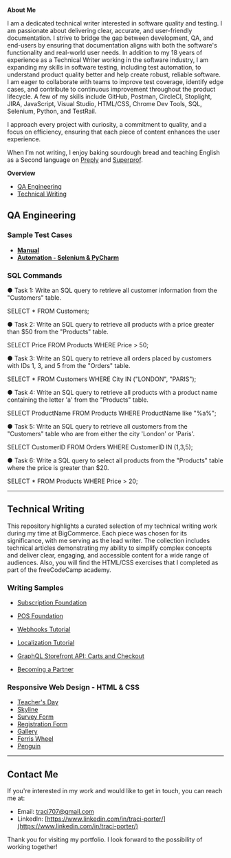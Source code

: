 **About Me**

I am a dedicated technical writer interested in software quality and testing. I am passionate about delivering clear, accurate, and user-friendly documentation. I strive to bridge the gap between development, QA, and end-users by ensuring that documentation aligns with both the software's functionality and real-world user needs. In addition to my 18 years of experience as a Technical Writer working in the software industry, I am expanding my skills in software testing, including test automation, to understand product quality better and help create robust, reliable software. I am eager to collaborate with teams to improve test coverage, identify edge cases, and contribute to continuous improvement throughout the product lifecycle. A few of my skills include GitHub, Postman, CircleCI, Stoplight, JIRA, JavaScript, Visual Studio, HTML/CSS, Chrome Dev Tools, SQL, Selenium, Python, and TestRail. 

I approach every project with curiosity, a commitment to quality, and a focus on efficiency, ensuring that each piece of content enhances the user experience.

When I’m not writing, I enjoy baking sourdough bread and teaching English as a Second language on [Preply](https://preply.com/en/tutor/6329583) and [Superprof](https://www.superprof.com/celta-certified-esl-teacher-austin-texas-helping-women-children-speak-with-confidence.html).

**Overview**
* [QA Engineering](#qa-engineering)
* [Technical Writing](#technical-writing)

## QA Engineering

### **Sample Test Cases**
* [**Manual**](https://docs.google.com/spreadsheets/d/1BpbdH7gpmgwwtUTcjqm8jUISkFwabJB6X7Vrtv-vFpA/edit?usp=sharing)
* [**Automation - Selenium & PyCharm**](https://drive.google.com/file/d/17_LvTHmc2_t3wwNh_pfEbsBJhmNamlxn/view?usp=sharing)

### **SQL Commands**

● Task 1: Write an SQL query to retrieve all customer information from the "Customers" table.

  SELECT * FROM Customers;
  
● Task 2: Write an SQL query to retrieve all products with a price greater than $50 from the "Products" table.

  SELECT Price FROM Products
  WHERE Price > 50;
  
● Task 3: Write an SQL query to retrieve all orders placed by customers with IDs 1, 3, and 5 from the "Orders" table.

  SELECT * FROM Customers
  WHERE City IN ("LONDON", "PARIS");

● Task 4: Write an SQL query to retrieve all products with a product name containing the letter 'a' from the "Products" table.

  SELECT ProductName FROM Products
  WHERE ProductName like "%a%";
  
● Task 5: Write an SQL query to retrieve all customers from the "Customers" table who are from either the city 'London' or 'Paris'.

  SELECT CustomerID FROM Orders
  WHERE CustomerID IN (1,3,5);
  
● Task 6: Write a SQL query to select all products from the "Products" table where the price is greater than $20.

  SELECT * FROM Products
  WHERE Price > 20;

__________________________________________________________________________________________________
## Technical Writing

This repository highlights a curated selection of my technical writing work during my time at BigCommerce. Each piece was chosen for its significance, with me serving as the lead writer. The collection includes technical articles demonstrating my ability to simplify complex concepts and deliver clear, engaging, and accessible content for a wide range of audiences. Also, you will find the HTML/CSS exercises that I completed as part of the freeCodeCamp academy.

### **Writing Samples**

* [Subscription Foundation](https://github.com/traci-porter/github-portfolio/blob/main/Subscription%20Foundation%20_%20BigCommerce%20Dev%20Center.pdf)
  
* [POS Foundation](https://github.com/traci-porter/github-portfolio/blob/main/POS%20Foundation%20_%20BigCommerce%20Dev%20Center.pdf)

* [Webhooks Tutorial](https://developer.bigcommerce.com/docs/integrations/webhooks/tutorial)

* [Localization Tutorial](https://developer.bigcommerce.com/docs/storefront/stencil/themes/localization/tutorial) 

* [GraphQL Storefront API: Carts and Checkout](https://developer.bigcommerce.com/docs/storefront/cart-checkout/guide/graphql-storefront)

* [Becoming a Partner](https://developer.bigcommerce.com/docs/start/partner) 

### **Responsive Web Design - HTML & CSS**

* [Teacher's Day](https://i.pinimg.com/564x/23/6f/ed/236fedc1fe557a77ce09322973f6ef1a.jpg)
* [Skyline](https://github.com/traci-porter/github-portfolio/blob/main/images/2024-05-16_08-39-48.png)
* [Survey Form](https://github.com/traci-porter/github-portfolio/blob/main/images/2024-03-21_15-26-41.png)
* [Registration Form](https://github.com/traci-porter/github-portfolio/blob/main/images/2024-06-06_13-12-20.png)
* [Gallery](https://github.com/traci-porter/github-portfolio/blob/main/images/2024-06-06_13-13-15.png)
* [Ferris Wheel](https://traci-porter.github.io/github-portfolio/ferris-wheel/index.html)
* [Penguin](https://traci-porter.github.io/github-portfolio/penguin/index.html)
  
_________________________________________________________________________________________________
## **Contact Me**

If you're interested in my work and would like to get in touch, you can reach me at:

* Email: traci707@gmail.com
* LinkedIn: [https://www.linkedin.com/in/traci-porter/](https://www.linkedin.com/in/traci-porter/)

Thank you for visiting my portfolio. I look forward to the possibility of working together!



